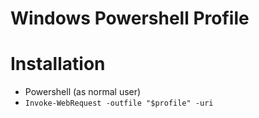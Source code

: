 # Windows Powershell Profile

# Installation
- Powershell (as normal user)
- `Invoke-WebRequest -outfile "$profile" -uri`
